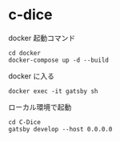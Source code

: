 # c-dice

docker 起動コマンド
```
cd docker
docker-compose up -d --build
```


docker に入る
```
docker exec -it gatsby sh
```


ローカル環境で起動
```
cd C-Dice
gatsby develop --host 0.0.0.0
```
